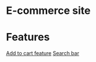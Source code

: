 # E-commerce site

# Features

[Add to cart feature](https://www.instagram.com/p/CiB7HbDrD0q/?igshid=YmMyMTA2M2Y%3D)
[Search bar](https://www.instagram.com/p/ChXJywoPExy/?igshid=YmMyMTA2M2Y%3D)
